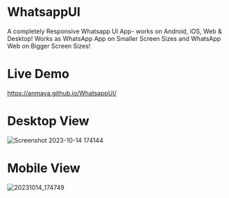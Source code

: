 # WhatsappUI
A completely Responsive Whatsapp UI App- works on Android, iOS, Web & Desktop! Works as WhatsApp App on Smaller Screen Sizes and WhatsApp Web on Bigger Screen Sizes!
# Live Demo
https://anmaya.github.io/WhatsappUI/
# Desktop View
![Screenshot 2023-10-14 174144](https://github.com/anmaya/WhatsappUI/assets/121070973/65b2240f-045e-4245-b11f-e517d5a24fa3)
# Mobile View
![20231014_174749](https://github.com/anmaya/WhatsappUI/assets/121070973/ee6e9093-4697-41c4-b479-fd530cb64e11)
